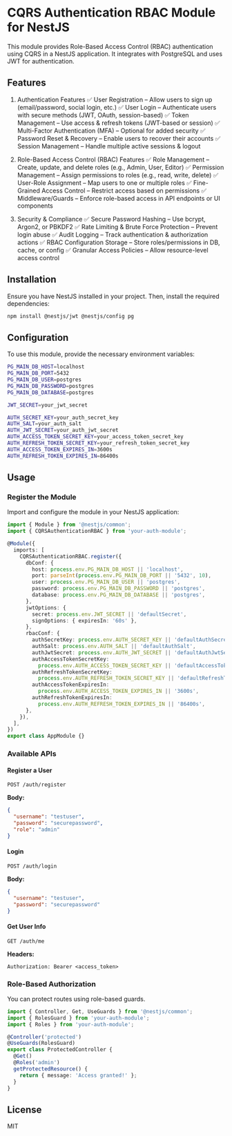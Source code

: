 # CQRS Authentication RBAC Module for NestJS

This module provides Role-Based Access Control (RBAC) authentication using CQRS in a NestJS application. It integrates with PostgreSQL and uses JWT for authentication.

## Features
1. Authentication Features
✅ User Registration – Allow users to sign up (email/password, social login, etc.)
✅ User Login – Authenticate users with secure methods (JWT, OAuth, session-based)
✅ Token Management – Use access & refresh tokens (JWT-based or session)
✅ Multi-Factor Authentication (MFA) – Optional for added security
✅ Password Reset & Recovery – Enable users to recover their accounts
✅ Session Management – Handle multiple active sessions & logout

2. Role-Based Access Control (RBAC) Features
✅ Role Management – Create, update, and delete roles (e.g., Admin, User, Editor)
✅ Permission Management – Assign permissions to roles (e.g., read, write, delete)
✅ User-Role Assignment – Map users to one or multiple roles
✅ Fine-Grained Access Control – Restrict access based on permissions
✅ Middleware/Guards – Enforce role-based access in API endpoints or UI components

3. Security & Compliance
✅ Secure Password Hashing – Use bcrypt, Argon2, or PBKDF2
✅ Rate Limiting & Brute Force Protection – Prevent login abuse
✅ Audit Logging – Track authentication & authorization actions
✅ RBAC Configuration Storage – Store roles/permissions in DB, cache, or config
✅ Granular Access Policies – Allow resource-level access control

## Installation

Ensure you have NestJS installed in your project. Then, install the required dependencies:

```sh
npm install @nestjs/jwt @nestjs/config pg
```

## Configuration

To use this module, provide the necessary environment variables:

```sh
PG_MAIN_DB_HOST=localhost
PG_MAIN_DB_PORT=5432
PG_MAIN_DB_USER=postgres
PG_MAIN_DB_PASSWORD=postgres
PG_MAIN_DB_DATABASE=postgres

JWT_SECRET=your_jwt_secret

AUTH_SECRET_KEY=your_auth_secret_key
AUTH_SALT=your_auth_salt
AUTH_JWT_SECRET=your_auth_jwt_secret
AUTH_ACCESS_TOKEN_SECRET_KEY=your_access_token_secret_key
AUTH_REFRESH_TOKEN_SECRET_KEY=your_refresh_token_secret_key
AUTH_ACCESS_TOKEN_EXPIRES_IN=3600s
AUTH_REFRESH_TOKEN_EXPIRES_IN=86400s
```

## Usage

### Register the Module

Import and configure the module in your NestJS application:

```typescript
import { Module } from '@nestjs/common';
import { CQRSAuthenticationRBAC } from 'your-auth-module';

@Module({
  imports: [
    CQRSAuthenticationRBAC.register({
      dbConf: {
        host: process.env.PG_MAIN_DB_HOST || 'localhost',
        port: parseInt(process.env.PG_MAIN_DB_PORT || '5432', 10),
        user: process.env.PG_MAIN_DB_USER || 'postgres',
        password: process.env.PG_MAIN_DB_PASSWORD || 'postgres',
        database: process.env.PG_MAIN_DB_DATABASE || 'postgres',
      },
      jwtOptions: {
        secret: process.env.JWT_SECRET || 'defaultSecret',
        signOptions: { expiresIn: '60s' },
      },
      rbacConf: {
        authSecretKey: process.env.AUTH_SECRET_KEY || 'defaultAuthSecretKey',
        authSalt: process.env.AUTH_SALT || 'defaultAuthSalt',
        authJwtSecret: process.env.AUTH_JWT_SECRET || 'defaultAuthJwtSecret',
        authAccessTokenSecretKey:
          process.env.AUTH_ACCESS_TOKEN_SECRET_KEY || 'defaultAccessTokenSecretKey',
        authRefreshTokenSecretKey:
          process.env.AUTH_REFRESH_TOKEN_SECRET_KEY || 'defaultRefreshTokenSecretKey',
        authAccessTokenExpiresIn:
          process.env.AUTH_ACCESS_TOKEN_EXPIRES_IN || '3600s',
        authRefreshTokenExpiresIn:
          process.env.AUTH_REFRESH_TOKEN_EXPIRES_IN || '86400s',
      },
    }),
  ],
})
export class AppModule {}
```

### Available APIs

#### Register a User

```http
POST /auth/register
```
**Body:**
```json
{
  "username": "testuser",
  "password": "securepassword",
  "role": "admin"
}
```

#### Login
```http
POST /auth/login
```
**Body:**
```json
{
  "username": "testuser",
  "password": "securepassword"
}
```

#### Get User Info
```http
GET /auth/me
```
**Headers:**
```http
Authorization: Bearer <access_token>
```

### Role-Based Authorization

You can protect routes using role-based guards.

```typescript
import { Controller, Get, UseGuards } from '@nestjs/common';
import { RolesGuard } from 'your-auth-module';
import { Roles } from 'your-auth-module';

@Controller('protected')
@UseGuards(RolesGuard)
export class ProtectedController {
  @Get()
  @Roles('admin')
  getProtectedResource() {
    return { message: 'Access granted!' };
  }
}
```

## License
MIT

